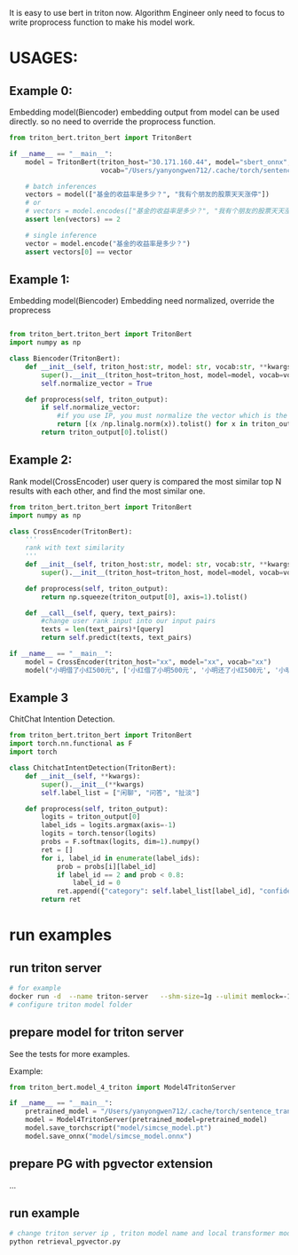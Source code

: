 It is easy to use bert in triton now.
Algorithm Engineer only need to focus to write proprocess function to make his model work.

# USAGES:
## Example 0:
Embedding model(Biencoder)
embedding output from model can be used directly.
so no need to override the proprocess function.

```python
from triton_bert.triton_bert import TritonBert

if __name__ == "__main__":
    model = TritonBert(triton_host="30.171.160.44", model="sbert_onnx", 
                       vocab="/Users/yanyongwen712/.cache/torch/sentence_transformers/sentence-transformers_all-MiniLM-L6-v2")

    # batch inferences
    vectors = model(["基金的收益率是多少？", "我有个朋友的股票天天涨停"])
    # or
    # vectors = model.encodes(["基金的收益率是多少？", "我有个朋友的股票天天涨停"])
    assert len(vectors) == 2

    # single inference
    vector = model.encode("基金的收益率是多少？")
    assert vectors[0] == vector
```

## Example 1:
Embedding model(Biencoder)
Embedding need normalized, override the proprecess
```python

from triton_bert.triton_bert import TritonBert
import numpy as np

class Biencoder(TritonBert):
    def __init__(self, triton_host:str, model: str, vocab:str, **kwargs):
        super().__init__(triton_host=triton_host, model=model, vocab=vocab, **kwargs)
        self.normalize_vector = True

    def proprocess(self, triton_output):
        if self.normalize_vector:
            #if you use IP, you must normalize the vector which is the same as cosine
            return [(x /np.linalg.norm(x)).tolist() for x in triton_output[0]]
        return triton_output[0].tolist()
```

## Example 2:
Rank model(CrossEncoder)
user query is compared the most similar top N results with each other, and find the most similar one.
```python
from triton_bert.triton_bert import TritonBert
import numpy as np

class CrossEncoder(TritonBert):
    '''
    rank with text similarity
    '''
    def __init__(self, triton_host:str, model: str, vocab:str, **kwargs):
        super().__init__(triton_host=triton_host, model=model, vocab=vocab, **kwargs)

    def proprocess(self, triton_output):
        return np.squeeze(triton_output[0], axis=1).tolist()

    def __call__(self, query, text_pairs):
        #change user rank input into our input pairs
        texts = len(text_pairs)*[query]
        return self.predict(texts, text_pairs)

if __name__ == "__main__":
    model = CrossEncoder(triton_host="xx", model="xx", vocab="xx")
    model("小明借了小红500元", ['小红借了小明500元', '小明还了小红500元', '小明借了小红400元'])
```

## Example 3
ChitChat Intention Detection.
```python
from triton_bert.triton_bert import TritonBert
import torch.nn.functional as F
import torch

class ChitchatIntentDetection(TritonBert):
    def __init__(self, **kwargs):
        super().__init__(**kwargs)
        self.label_list = ["闲聊", "问答", "扯淡"]

    def proprocess(self, triton_output):
        logits = triton_output[0]
        label_ids = logits.argmax(axis=-1)
        logits = torch.tensor(logits)
        probs = F.softmax(logits, dim=1).numpy()
        ret = []
        for i, label_id in enumerate(label_ids):
            prob = probs[i][label_id]
            if label_id == 2 and prob < 0.8:
                label_id = 0
            ret.append({"category": self.label_list[label_id], "confidence": float(prob)})
        return ret


```

# run examples
## run triton server
```bash
# for example
docker run -d  --name triton-server   --shm-size=1g --ulimit memlock=-1 --ulimit stack=67108864  --rm -p 8000:8000 -p 8001:8001 -p 8002:8002 -v /home/yanyongwen712/triton_models:/models  nvcr.io/nvidia/tritonserver::22.08-py3 tritonserver --model-repository=/models  --model-control-mode=poll  --exit-on-error=false --log-verbose 1
# configure triton model folder
```
## prepare model for triton server
See the tests for more examples.

Example:
```python
from triton_bert.model_4_triton import Model4TritonServer

if __name__ == "__main__":
    pretrained_model = "/Users/yanyongwen712/.cache/torch/sentence_transformers/simcse-chinese-roberta-wwm-ext"
    model = Model4TritonServer(pretrained_model=pretrained_model)
    model.save_torchscript("model/simcse_model.pt")
    model.save_onnx("model/simcse_model.onnx")

```

## prepare PG with pgvector extension
...

## run example
```bash
# change triton server ip , triton model name and local transformer model folder
python retrieval_pgvector.py
```


